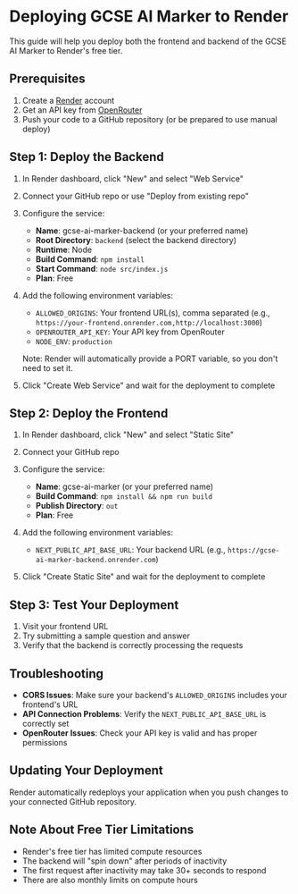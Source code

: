 # Deploying GCSE AI Marker to Render

This guide will help you deploy both the frontend and backend of the GCSE AI Marker to Render's free tier.

## Prerequisites

1. Create a [Render](https://render.com/) account
2. Get an API key from [OpenRouter](https://openrouter.ai/)
3. Push your code to a GitHub repository (or be prepared to use manual deploy)

## Step 1: Deploy the Backend

1. In Render dashboard, click "New" and select "Web Service"
2. Connect your GitHub repo or use "Deploy from existing repo"
3. Configure the service:
   - **Name**: gcse-ai-marker-backend (or your preferred name)
   - **Root Directory**: `backend` (select the backend directory)
   - **Runtime**: Node
   - **Build Command**: `npm install`
   - **Start Command**: `node src/index.js`
   - **Plan**: Free

4. Add the following environment variables:
   - `ALLOWED_ORIGINS`: Your frontend URL(s), comma separated (e.g., `https://your-frontend.onrender.com,http://localhost:3000`)
   - `OPENROUTER_API_KEY`: Your API key from OpenRouter
   - `NODE_ENV`: `production`
   
   Note: Render will automatically provide a PORT variable, so you don't need to set it.

5. Click "Create Web Service" and wait for the deployment to complete

## Step 2: Deploy the Frontend

1. In Render dashboard, click "New" and select "Static Site"
2. Connect your GitHub repo
3. Configure the service:
   - **Name**: gcse-ai-marker (or your preferred name)
   - **Build Command**: `npm install && npm run build`
   - **Publish Directory**: `out`
   - **Plan**: Free

4. Add the following environment variables:
   - `NEXT_PUBLIC_API_BASE_URL`: Your backend URL (e.g., `https://gcse-ai-marker-backend.onrender.com`)

5. Click "Create Static Site" and wait for the deployment to complete

## Step 3: Test Your Deployment

1. Visit your frontend URL
2. Try submitting a sample question and answer
3. Verify that the backend is correctly processing the requests

## Troubleshooting

- **CORS Issues**: Make sure your backend's `ALLOWED_ORIGINS` includes your frontend's URL
- **API Connection Problems**: Verify the `NEXT_PUBLIC_API_BASE_URL` is correctly set
- **OpenRouter Issues**: Check your API key is valid and has proper permissions

## Updating Your Deployment

Render automatically redeploys your application when you push changes to your connected GitHub repository.

## Note About Free Tier Limitations

- Render's free tier has limited compute resources
- The backend will "spin down" after periods of inactivity
- The first request after inactivity may take 30+ seconds to respond
- There are also monthly limits on compute hours 